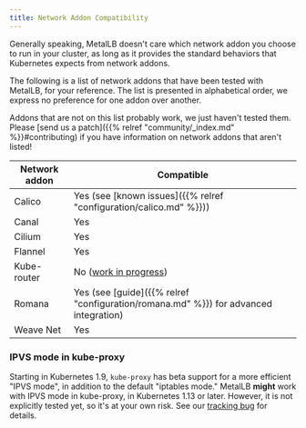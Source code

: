 ```yaml
---
title: Network Addon Compatibility
---
```


Generally speaking, MetalLB doesn't care which network addon you
choose to run in your cluster, as long as it provides the standard
behaviors that Kubernetes expects from network addons.

The following is a list of network addons that have been tested with
MetalLB, for your reference. The list is presented in alphabetical
order, we express no preference for one addon over another.

Addons that are not on this list probably work, we just haven't tested
them. Please
[send us a patch]({{% relref "community/_index.md" %}}#contributing) if you
have information on network addons that aren't listed!

Network addon | Compatible
--------------|---------------
Calico        | Yes (see [known issues]({{% relref "configuration/calico.md" %}}))
Canal         | Yes
Cilium        | Yes
Flannel       | Yes
Kube-router   | No ([work in progress](https://github.com/google/metallb/issues/160))
Romana        | Yes (see [guide]({{% relref "configuration/romana.md" %}}) for advanced integration)
Weave Net     | Yes

### IPVS mode in kube-proxy

Starting in Kubernetes 1.9, `kube-proxy` has beta support for a more
efficient "IPVS mode", in addition to the default "iptables mode."
MetalLB **might** work with IPVS mode in kube-proxy, in Kubernetes
1.13 or later. However, it is not explicitly tested yet, so it's at
your own risk. See our [tracking
bug](https://github.com/google/metallb/issues/153) for details.
